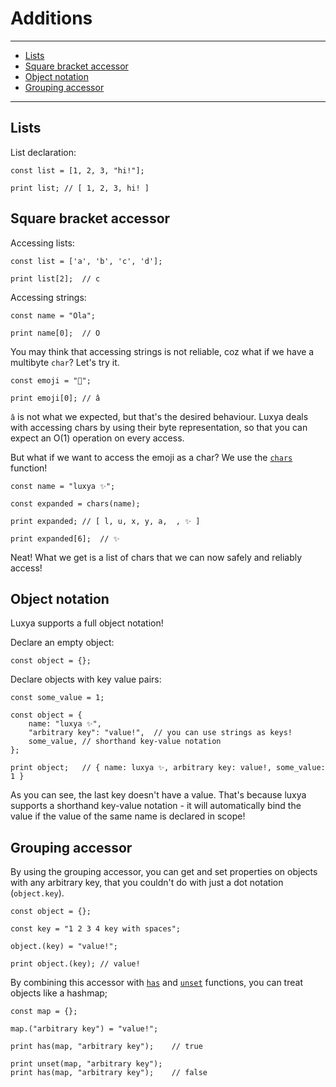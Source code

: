 # Additions


---
* [Lists](#lists)
* [Square bracket accessor](#square-bracket-accessor)
* [Object notation](#object-notation)
* [Grouping accessor](#grouping-accessor)
---


## Lists
List declaration:
```lux
const list = [1, 2, 3, "hi!"];

print list;	// [ 1, 2, 3, hi! ]
```


## Square bracket accessor
Accessing lists:
```lux
const list = ['a', 'b', 'c', 'd'];

print list[2];	// c
```

Accessing strings:
```lux
const name = "Ola";

print name[0];	// O
```

You may think that accessing strings is not reliable, coz what if we have a multibyte `char`? Let's try it.
```lux
const emoji = "🥺";

print emoji[0];	// â
```
`â` is not what we expected, but that's the desired behaviour. Luxya deals with accessing chars by using their byte representation, so that you can expect an O(1) operation on every access.

But what if we want to access the emoji as a char? We use the [`chars`](./native_functions.md#chars) function!
```lux
const name = "luxya ✨";

const expanded = chars(name);

print expanded;	// [ l, u, x, y, a,  , ✨ ]

print expanded[6];	// ✨
```
Neat! What we get is a list of chars that we can now safely and reliably access!


## Object notation
Luxya supports a full object notation!

Declare an empty object:
```lux
const object = {};
```

Declare objects with key value pairs:
```lux
const some_value = 1;

const object = {
	name: "luxya ✨",
	"arbitrary key": "value!",	// you can use strings as keys!
	some_value,	// shorthand key-value notation
};

print object;	// { name: luxya ✨, arbitrary key: value!, some_value: 1 }
```
As you can see, the last key doesn't have a value. That's because luxya supports a shorthand key-value notation - it will automatically bind the value if the value of the same name is declared in scope!


## Grouping accessor
By using the grouping accessor, you can get and set properties on objects with any arbitrary key, that you couldn't do with just a dot notation (`object.key`).
```lux
const object = {};

const key = "1 2 3 4 key with spaces";

object.(key) = "value!";

print object.(key);	// value!
```

By combining this accessor with [`has`](./native_functions.md#has) and [`unset`](./native_functions.md#unset) functions, you can treat objects like a hashmap;

```lux
const map = {};

map.("arbitrary key") = "value!";

print has(map, "arbitrary key");	// true

print unset(map, "arbitrary key");
print has(map, "arbitrary key");	// false
```
